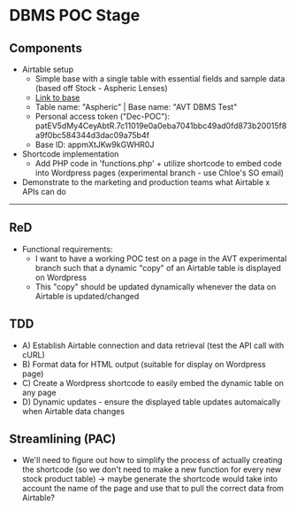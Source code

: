 # DBMS POC Stage

## Components
- Airtable setup
  - Simple base with a single table with essential fields and sample data (based off Stock - Aspheric Lenses)
  - [Link to base](https://airtable.com/appmXtJKw9kGWHR0J/tblru3M6pYGiwqFeI/viw26Xkkake7tnCXQ?blocks=hide)
  - Table name: "Aspheric" | Base name: "AVT DBMS Test"
  - Personal access token ("Dec-POC"): patEV5dMy4CeyAbtR.7c11019e0a0eba7041bbc49ad0fd873b20015f8a9f0bc584344d3dac09a75b4f
  - Base ID: appmXtJKw9kGWHR0J
- Shortcode implementation
  - Add PHP code in 'functions.php' + utilize shortcode to embed code into Wordpress pages (experimental branch - use Chloe's SO email)
- Demonstrate to the marketing and production teams what Airtable x APIs can do

---

## ReD
- Functional requirements:
  - I want to have a working POC test on a page in the AVT experimental branch such that a dynamic "copy" of an Airtable table is displayed on Wordpress
  - This "copy" should be updated dynamically whenever the data on Airtable is updated/changed

## TDD
- A) Establish Airtable connection and data retrieval (test the API call with cURL)
- B) Format data for HTML output (suitable for display on Wordpress page)
- C) Create a Wordpress shortcode to easily embed the dynamic table on any page
- D) Dynamic updates - ensure the displayed table updates automaically when Airtable data changes

## Streamlining (PAC)
- We'll need to figure out how to simplify the process of actually creating the shortcode (so we don't need to make a new function for every new stock product table) -> maybe generate the shortcode would take into account the name of the page and use that to pull the correct data from Airtable?
